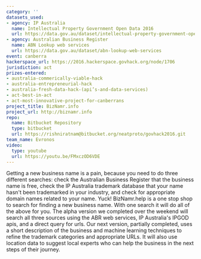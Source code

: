```yaml
---
category: ''
datasets_used:
- agency: IP Australia
  name: Intellectual Property Government Open Data 2016
  url: https://data.gov.au/dataset/intellectual-property-government-open-data-2016
- agency: Australian Business Register
  name: ABN Lookup web services
  url: https://data.gov.au/dataset/abn-lookup-web-services
event: canberra
hackerspace_url: https://2016.hackerspace.govhack.org/node/1706
jurisdiction: act
prizes-entered:
- australia-commerically-viable-hack
- australia-entrepreneurial-hack
- australia-fresh-data-hack-(api’s-and-data-services)
- act-best-in-act
- act-most-innovative-project-for-canberrans
project_title: BizNamr.info
project_url: http://biznamr.info
repo:
  name: Bitbucket Repository
  type: bitbucket
  url: https://rishniratnam@bitbucket.org/neatproto/govhack2016.git
team_name: Evronos
video:
  type: youtube
  url: https://youtu.be/FMxczOD6VDE
---
```


Getting a new business name is a pain, because you need to do three different searches: check the Australian Business Register that the business name is free, check the IP Australia trademark database that your name hasn't been trademarked in your industry, and check for appropriate domain names related to your name.
Yuck!
BizNamr.help is a one stop shop to search for finding a new business name. With one search it will do all of the above for you.
The alpha version we completed over the weekend will search all three sources using the ABR web services, IP Australia's IPGOD apis, and a direct query for urls.
Our next version, partially completed, uses a short description of the business and machine learning techniques to refine the trademark categories and appropriate URLs. It will also use location data to suggest local experts who can help the business in the next steps of their journey.
